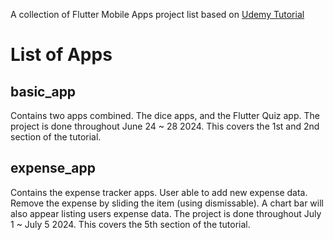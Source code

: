 A collection of Flutter Mobile Apps project list based on [Udemy Tutorial](https://www.udemy.com/course/learn-flutter-dart-to-build-ios-android-apps/)

# List of Apps

## basic_app
Contains two apps combined. The dice apps, and the Flutter Quiz app. The project is done throughout June 24 ~ 28 2024. This covers the 1st and 2nd section of the tutorial.

## expense_app
Contains the expense tracker apps. User able to add new expense data. Remove the expense by sliding the item (using dismissable). A chart bar will also appear listing users expense data. The project is done throughout July 1  ~ July 5 2024. This covers the 5th section of the tutorial.
